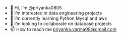 - 👋 Hi, I’m @priyanka0805
- 👀 I’m interested in data engineering projects 
- 🌱 I’m currently learning Python,Mysql and aws 
- 💞️ I’m looking to collaborate on database projects
- 📫 How to reach me priyanka.varma08@gmail.com

<!---
priyanka0805/priyanka0805 is a ✨ special ✨ repository because its `README.md` (this file) appears on your GitHub profile.
You can click the Preview link to take a look at your changes.
--->
